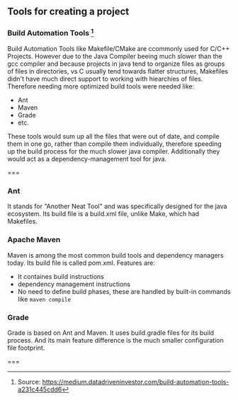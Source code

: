 ## Tools for creating a project

### Build Automation Tools [^1]
Build Automation Tools like Makefile/CMake are ccommonly used for C/C++ Projects. However due to the Java Compiler beeing much slower than the gcc compiler and because projects in java tend to organize files as groups of files in directories, vs C usually tend towards flatter structures, Makefiles didn't have much direct support to working with hiearchies of files. Therefore needing more optimized build tools were needed like:
- Ant
- Maven 
- Grade
- etc.

These tools would sum up all the files that were out of date, and compile them in one go, rather than compile them individually, therefore speeding up the build process for the much slower java compiler. Additionally they would act as a dependency-management tool for java.

===

### Ant
It stands for "Another Neat Tool" and was specifically designed for the java ecosystem. Its build file is a build.xml file, unlike Make, which had Makefiles.

### Apache Maven
Maven is among the most common build tools and dependency managers today. Its build file is called pom.xml.
Features are:
- It containes build instructions
- dependency management instructions
- No need to define build phases, these are handled by built-in commands like `maven compile`

### Grade
Grade is based on Ant and Maven. It uses build.gradle files for its build process. And its main feature difference is the much smaller configuration file footprint.

===

[^1]: Source: https://medium.datadriveninvestor.com/build-automation-tools-a231c445cdd6
